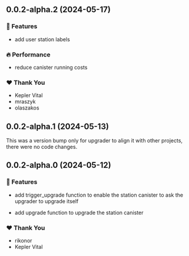 ## 0.0.2-alpha.2 (2024-05-17)


### 🚀 Features

- add user station labels


### 🔥 Performance

- reduce canister running costs


### ❤️  Thank You

- Kepler Vital
- mraszyk
- olaszakos

## 0.0.2-alpha.1 (2024-05-13)

This was a version bump only for upgrader to align it with other projects, there were no code changes.

## 0.0.2-alpha.0 (2024-05-12)

### 🚀 Features

- add trigger_upgrade function to enable the station canister to ask the upgrader to upgrade itself

- add upgrade function to upgrade the station canister

### ❤️ Thank You

- rikonor
- Kepler Vital
